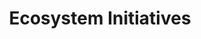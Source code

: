 ---
id: initatives
title: Ecosystem Initiatives
sidebar_label: Ecosystem Initiatives
description: Explore different avenues for expanding your project within the Polkadot ecosystem.
---